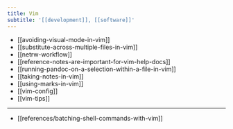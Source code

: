 ```yaml
---
title: Vim
subtitle: '[[development]], [[software]]'
---
```


- [[avoiding-visual-mode-in-vim]]
- [[substitute-across-multiple-files-in-vim]]
- [[netrw-workflow]]
- [[reference-notes-are-important-for-vim-help-docs]]
- [[running-pandoc-on-a-selection-within-a-file-in-vim]]
- [[taking-notes-in-vim]]
- [[using-marks-in-vim]]
- [[vim-config]]
- [[vim-tips]]

---

- [[references/batching-shell-commands-with-vim]]
